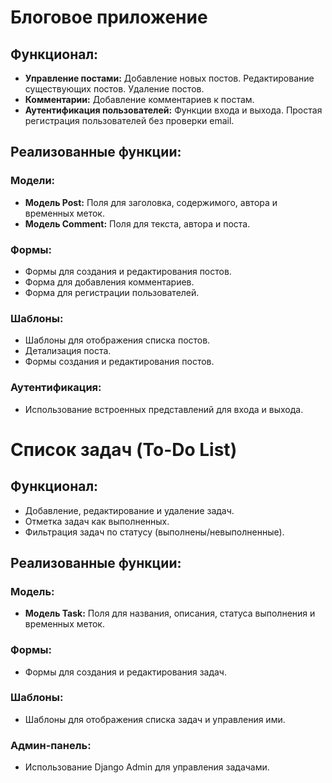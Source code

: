 # Блоговое приложение

## Функционал:

- **Управление постами:** Добавление новых постов. Редактирование существующих постов. Удаление постов.
- **Комментарии:** Добавление комментариев к постам.
- **Аутентификация пользователей:** Функции входа и выхода. Простая регистрация пользователей без проверки email.

## Реализованные функции:

### Модели:
- **Модель Post:** Поля для заголовка, содержимого, автора и временных меток.
- **Модель Comment:** Поля для текста, автора и поста.

### Формы:
- Формы для создания и редактирования постов.
- Форма для добавления комментариев.
- Форма для регистрации пользователей.

### Шаблоны:
- Шаблоны для отображения списка постов.
- Детализация поста.
- Формы создания и редактирования постов.

### Аутентификация:
- Использование встроенных представлений для входа и выхода.

# Список задач (To-Do List)

## Функционал:

- Добавление, редактирование и удаление задач.
- Отметка задач как выполненных.
- Фильтрация задач по статусу (выполнены/невыполненные).

## Реализованные функции:

### Модель:
- **Модель Task:** Поля для названия, описания, статуса выполнения и временных меток.

### Формы:
- Формы для создания и редактирования задач.

### Шаблоны:
- Шаблоны для отображения списка задач и управления ими.

### Админ-панель:
- Использование Django Admin для управления задачами.
